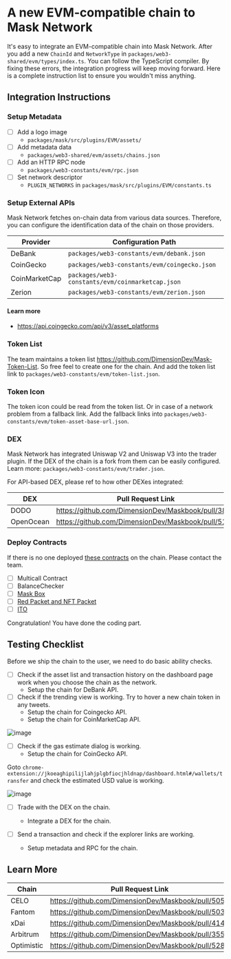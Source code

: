 # A new EVM-compatible chain to Mask Network

It's easy to integrate an EVM-compatible chain into Mask Network. After you add a new `ChainId` and `NetworkType` in `packages/web3-shared/evm/types/index.ts`. You can follow the TypeScript compiler. By fixing these errors, the integration progress will keep moving forward. Here is a complete instruction list to ensure you wouldn't miss anything.

## Integration Instructions

### Setup Metadata

- [ ] Add a logo image
  - `packages/mask/src/plugins/EVM/assets/`
- [ ] Add metadata data
  - `packages/web3-shared/evm/assets/chains.json`
- [ ] Add an HTTP RPC node
  - `packages/web3-constants/evm/rpc.json`
- [ ] Set network descriptor
  - `PLUGIN_NETWORKS` in `packages/mask/src/plugins/EVM/constants.ts`

### Setup External APIs

Mask Network fetches on-chain data from various data sources. Therefore, you can configure the identification data of the chain on those providers.

| Provider      | Configuration Path                               |
| ------------- | ------------------------------------------------ |
| DeBank        | `packages/web3-constants/evm/debank.json`        |
| CoinGecko     | `packages/web3-constants/evm/coingecko.json`     |
| CoinMarketCap | `packages/web3-constants/evm/coinmarketcap.json` |
| Zerion        | `packages/web3-constants/evm/zerion.json`        |

#### Learn more

- <https://api.coingecko.com/api/v3/asset_platforms>

### Token List

The team maintains a token list <https://github.com/DimensionDev/Mask-Token-List>. So free feel to create one for the chain. And add the token list link to `packages/web3-constants/evm/token-list.json`.

### Token Icon

The token icon could be read from the token list. Or in case of a network problem from a fallback link. Add the fallback links into `packages/web3-constants/evm/token-asset-base-url.json`.

### DEX

Mask Network has integrated Uniswap V2 and Uniswap V3 into the trader plugin. If the DEX of the chain is a fork from them can be easily configured. Learn more: `packages/web3-constants/evm/trader.json`.

For API-based DEX, please ref to how other DEXes integrated:

| DEX       | Pull Request Link                                    |
| --------- | ---------------------------------------------------- |
| DODO      | <https://github.com/DimensionDev/Maskbook/pull/3882> |
| OpenOcean | <https://github.com/DimensionDev/Maskbook/pull/5198> |

### Deploy Contracts

If there is no one deployed [these contracts](https://github.com/DimensionDev/misc_smart_contract.) on the chain. Please contact the team.

- [ ] Multicall Contract
- [ ] BalanceChecker
- [ ] [Mask Box](https://github.com/DimensionDev/MysteryBox/tree/add_more_networks)
- [ ] [Red Packet and NFT Packet](https://github.com/DimensionDev/RedPacket/tree/add_more_networks)
- [ ] [ITO](https://github.com/DimensionDev/InitialTwitterOffering/tree/add_more_networks)

Congratulation! You have done the coding part.

## Testing Checklist

Before we ship the chain to the user, we need to do basic ability checks.

- [ ] Check if the asset list and transaction history on the dashboard page work when you choose the chain as the network.
  - Setup the chain for DeBank API.
- [ ] Check if the trending view is working. Try to hover a new chain token in any tweets.
  - Setup the chain for Coingecko API.
  - Setup the chain for CoinMarketCap API.

![image](https://user-images.githubusercontent.com/52657989/144754788-460bad98-bf62-4e5e-8592-ea8580430e63.png)

- [ ] Check if the gas estimate dialog is working.
  - Setup the chain for CoinGecko API.

<!-- cspell:ignore jkoeaghipilijlahjplgbfiocjhldnap -->

Goto `chrome-extension://jkoeaghipilijlahjplgbfiocjhldnap/dashboard.html#/wallets/transfer` and check the estimated USD value is working.

![image](https://user-images.githubusercontent.com/52657989/144754866-9c5f389b-6eb4-4325-8f3d-ae53ee6e3b4a.png)

- [ ] Trade with the DEX on the chain.

  - Integrate a DEX for the chain.

- [ ] Send a transaction and check if the explorer links are working.
  - Setup metadata and RPC for the chain.

## Learn More

| Chain      | Pull Request Link                                    |
| ---------- | ---------------------------------------------------- |
| CELO       | <https://github.com/DimensionDev/Maskbook/pull/5052> |
| Fantom     | <https://github.com/DimensionDev/Maskbook/pull/5036> |
| xDai       | <https://github.com/DimensionDev/Maskbook/pull/4140> |
| Arbitrum   | <https://github.com/DimensionDev/Maskbook/pull/3558> |
| Optimistic | <https://github.com/DimensionDev/Maskbook/pull/5284> |
